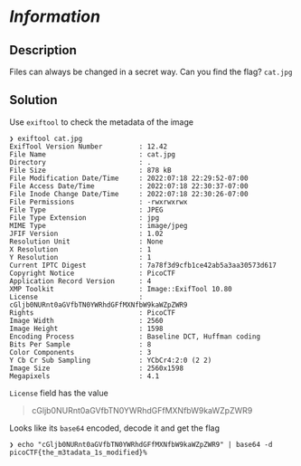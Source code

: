 # **_Information_**
## Description 
Files can always be changed in a secret way. Can you find the flag? `cat.jpg`
## Solution
Use `exiftool` to check the metadata of the image
```console
❯ exiftool cat.jpg
ExifTool Version Number         : 12.42
File Name                       : cat.jpg
Directory                       : .
File Size                       : 878 kB
File Modification Date/Time     : 2022:07:18 22:29:52-07:00
File Access Date/Time           : 2022:07:18 22:30:37-07:00
File Inode Change Date/Time     : 2022:07:18 22:30:26-07:00
File Permissions                : -rwxrwxrwx
File Type                       : JPEG
File Type Extension             : jpg
MIME Type                       : image/jpeg
JFIF Version                    : 1.02
Resolution Unit                 : None
X Resolution                    : 1
Y Resolution                    : 1
Current IPTC Digest             : 7a78f3d9cfb1ce42ab5a3aa30573d617
Copyright Notice                : PicoCTF
Application Record Version      : 4
XMP Toolkit                     : Image::ExifTool 10.80
License                         : cGljb0NURnt0aGVfbTN0YWRhdGFfMXNfbW9kaWZpZWR9
Rights                          : PicoCTF
Image Width                     : 2560
Image Height                    : 1598
Encoding Process                : Baseline DCT, Huffman coding
Bits Per Sample                 : 8
Color Components                : 3
Y Cb Cr Sub Sampling            : YCbCr4:2:0 (2 2)
Image Size                      : 2560x1598
Megapixels                      : 4.1
```
`License` field has the value
> cGljb0NURnt0aGVfbTN0YWRhdGFfMXNfbW9kaWZpZWR9

Looks like its `base64` encoded, decode it and get the flag
```console
❯ echo "cGljb0NURnt0aGVfbTN0YWRhdGFfMXNfbW9kaWZpZWR9" | base64 -d
picoCTF{the_m3tadata_1s_modified}%
```